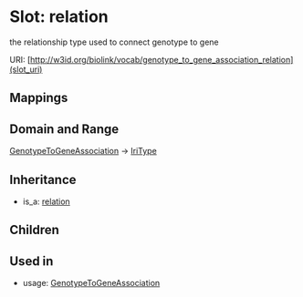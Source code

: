 # Slot: relation


the relationship type used to connect genotype to gene

URI: [http://w3id.org/biolink/vocab/genotype_to_gene_association_relation](slot_uri)
## Mappings

## Domain and Range

[GenotypeToGeneAssociation](GenotypeToGeneAssociation.md) -> [IriType](IriType.md)
## Inheritance

 *  is_a: [relation](relation.md)
## Children

## Used in

 *  usage: [GenotypeToGeneAssociation](GenotypeToGeneAssociation.md)
